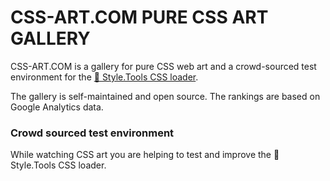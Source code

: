 # CSS-ART.COM PURE CSS ART GALLERY

CSS-ART.COM is a gallery for pure CSS web art and a crowd-sourced test environment for the [📐 Style.Tools CSS loader](https://github.com/style-tools/async-css).

The gallery is self-maintained and open source. The rankings are based on Google Analytics data.

### Crowd sourced test environment

While watching CSS art you are helping to test and improve the 📐 Style.Tools CSS loader. 